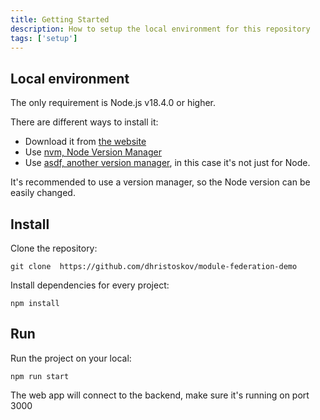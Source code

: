 ```yaml
---
title: Getting Started
description: How to setup the local environment for this repository
tags: ['setup']
---
```


## Local environment

The only requirement is Node.js v18.4.0 or higher.

There are different ways to install it:

- Download it from [the website](https://nodejs.org/)
- Use [nvm, Node Version Manager](https://github.com/nvm-sh/nvm)
- Use [asdf, another version manager](https://github.com/asdf-vm/asdf), in this case it's not just for Node.

It's recommended to use a version manager, so the Node version can be easily changed.

## Install

Clone the repository:

    git clone  https://github.com/dhristoskov/module-federation-demo

Install dependencies for every project:

    npm install

## Run

Run the project on your local:

    npm run start

The web app will connect to the backend, make sure it's running on port 3000

